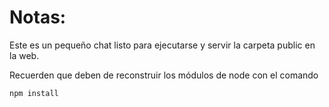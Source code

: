 # Notas:

Este es un pequeño chat listo para ejecutarse y servir la carpeta public en la web.

Recuerden que deben de reconstruir los módulos de node con el comando

```
npm install
```